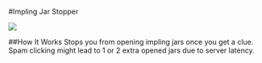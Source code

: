 #Impling Jar Stopper

![](https://media1.giphy.com/media/YM6Zfdxg6KMqncuWWg/giphy.gif?cid=790b76116b368eb4bd0f0459c09ac3534ab059fee8dd6a70&rid=giphy.gif&ct=g)

##How It Works
Stops you from opening impling jars once you get a clue. Spam clicking might lead to 1 or 2 extra opened jars due to server latency. 